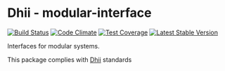 # Dhii - modular-interface

[![Build Status](https://travis-ci.org/Dhii/modular-interface.svg?branch=master)](https://travis-ci.org/Dhii/modular-interface)
[![Code Climate](https://codeclimate.com/github/Dhii/modular-interface/badges/gpa.svg)](https://codeclimate.com/github/Dhii/modular-interface)
[![Test Coverage](https://codeclimate.com/github/Dhii/modular-interface/badges/coverage.svg)](https://codeclimate.com/github/Dhii/modular-interface/coverage)
[![Latest Stable Version](https://poser.pugx.org/Dhii/modular-interface/version)](https://packagist.org/packages/Dhii/modular-interface)

Interfaces for modular systems.

This package complies with [Dhii] standards

[Dhii]: https://github.com/Dhii/dhii
